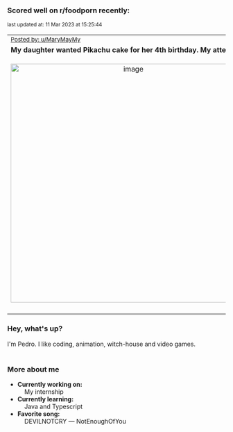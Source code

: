 ### Scored well on r/foodporn recently:

<p align="left"><sub>last updated at: 11 Mar 2023 at 15:25:44</sub></p>

|   |
| --- |
| <sub>[Posted by: u/MaryMayMy][source]</sub> |
| **My daughter wanted Pikachu cake for her 4th birthday. My attempt** | 
|<p align="center"> <img alt="image" src="https://i.redd.it/u1ji6k0klrma1.jpg" width="550" /> </p>|
|   |

### Hey, what's up?

I'm Pedro. I like coding, animation, witch-house and video games.<br><br>

### More about me
- **Currently working on:**  
&nbsp;&nbsp;&nbsp;&nbsp;My internship
- **Currently learning:**  
&nbsp;&nbsp;&nbsp;&nbsp;Java and Typescript
- **Favorite song:**  
&nbsp;&nbsp;&nbsp;&nbsp;DEVILNOTCRY — NotEnoughOfYou<br><br>

  



  
  
  
[linkedin]: https://linkedin.com/in/pedro-h-r-gomes-8a487b14a/
[gmail]: mailto:pilique11@gmail.com
[source]: https://reddit.com/r/FoodPorn/comments/11mtjr3/my_daughter_wanted_pikachu_cake_for_her_4th/
[redditAPI]: https://www.reddit.com/dev/api/